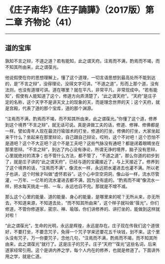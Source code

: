 # 《庄子南华》《庄子諵譁》（2017版）第二章 齐物论（41）

------

## 道的宝库

孰知不言之辩，不道之道？若有能知，此之谓天府。注焉而不满，酌焉而不竭，而不知其所由来，此之谓葆光。

他说假使在你的思想理解上，懂了这个道理，一切言语思想到最高处所不能到达的，是“不言之辩”，没得理论，没得文字可讲。“不道之道”，形而上那个道，没有法则，也没有道理可讲。道在哪里？就在平凡，非常平凡，非常现成中。“若有能知”，假使有人能知道了这个，修道方向弄清楚了，“此之谓天府”。“天府”是庄子定的名称，这个天字不是讲天文上的现象的天，而是理念世界的天；这个天府，就是宫殿，代表了道的那个宝库，道的那个渊源。

“注焉而不满，酌焉而不竭，而不知其所由来，此之谓葆光。”你懂了这个道，修养到这个境界“不言之辩”，就无话可说。真是讲做工夫的话，修道、修禅、修佛都是一样。譬如青年人现在最流行瑜珈术的打坐，修道的打坐，修佛的打坐，大家坐起来干什么？坐起来在那里辩论，自己跟自己辩论，哎哟，这个不对吧！这个恐怕不是道吧？这个不大正吧？这个不是工夫吧？这些气脉没有通吧？都是闭着眼睛坐在那里思辩。“不言之辩”，到达了内心没有诤论，所谓无诤的境界，脑子没有思辩，心里就绝对的清净；也不管什么方法，都不管了，“不道之道”，那么你道的初步到了，就是庄子讲的“此之谓天府”，已经与道的宝藏接近了，与上天接近了。修养到了这个境界的话，“注焉而不满”，像流水一样，永远把水灌进去也灌不满。所以老子也讲，这个时候才叫做“虚怀若谷”。这个心中空空洞洞，像山谷一样，流水尽管灌，一万年、一亿年的流水灌进去都不满，因为没有底的。“酌焉而不竭”像流水一样，把水每天挑走一担、一车，永远也舀不完。那就是不增不减。

那么这个心里的能量、道的能量、身心的能量，是哪里来的呢？无所从来，亦无所去，不知道来源，不知道去处，“而不知其所由来”，这个样子就叫做“葆光”。你们修道，不管你修道家，密宗、禅、瑜珈，你们讲修养的、讲打坐的，能做到这样就对啦！

“此之谓葆光”，生命的光明，永远是辉煌，永远是存在。庄子现在传我们这个道很好，不要打坐，不要念咒子，免得一个咒子学来还要花五千块钱，划不来。这个里头没有咒子，万一你要咒子，念他几句，“注焉而不满，酌焉而不竭，而不知其所由来，此之谓葆光”就行了。这是庄子的咒子。庄子“天府”“葆光”这些名词，后来道家经常引用。这个是讲内养之学，每个人内在的修养，也就是修道了。下面讲外用之学，就是仁道。